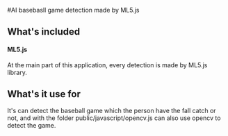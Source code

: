 
#AI basebasll game detection made by ML5.js

## What's included
#### ML5.js

At the main part of this application, every detection is made by ML5.js library.

## What's it use for

It's can detect the baseball game which the person have the fall catch or not, and with the folder public/javascript/opencv.js can also use opencv to detect the game.